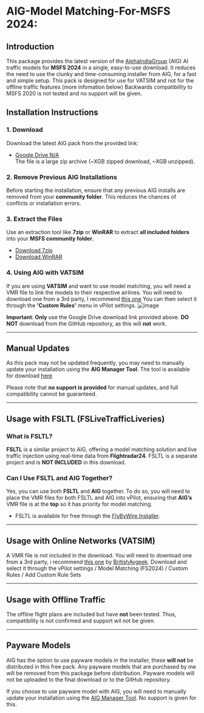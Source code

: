 # AIG-Model Matching-For-MSFS 2024: 

## Introduction

This package provides the latest version of the [AlphaIndiaGroup](https://www.alpha-india.net) (AIG) AI traffic models for **MSFS 2024** in a single, easy-to-use download. It reduces the need to use the clunky and time-consuming installer from AIG, for a fast and simple setup.
This pack is designed for use for VATSIM and not for the offline traffic features (more infomation below)
Backwards compatibility to MSFS 2020 is not tested and no support will be given.

## Installation Instructions

### 1. **Download**
   Download the latest AIG pack from the provided link:
   - [Google Drive N/A]()  
     The file is a large zip archive (~XGB zipped download, ~XGB unzipped).

### 2. **Remove Previous AIG Installations**
   Before starting the installation, ensure that any previous AIG installs are removed from your **community folder**. This reduces the chances of conflicts or installation errors.

### 3. **Extract the Files**
   Use an extraction tool like **7zip** or **WinRAR** to extract **all included folders** into your **MSFS community folder**.
   - [Download 7zip](https://www.7-zip.org/)
   - [Download WinRAR](https://www.win-rar.com/)

### 4. **Using AIG with VATSIM**
   If you are using **VATSIM** and want to use model matching, you will need a VMR file to link the models to their respective airlines. You will need to download one from a 3rd party, I recommend [this one](https://flightsim.to/file/23365/full-vatsim-aig-beta-model-matching) 
   You can then select it through the **'Custom Rules'** menu in vPilot settings. 
   ![image](https://github.com/user-attachments/assets/fad52638-a512-4d89-9ece-5569a06fedad)


**Important**: **Only** use the Google Drive download link provided above. **DO NOT** download from the GitHub repository, as this will **not** work.

---

## Manual Updates

As this pack may not be updated frequently, you may need to manually update your installation using the **AIG Manager Tool**. The tool is available for download [here](https://www.alpha-india.net/software/)

Please note that **no support is provided** for manual updates, and full compatibility cannot be guaranteed.

---

## Usage with FSLTL (FSLiveTrafficLiveries)

### What is FSLTL?

**FSLTL**  is a similar project to AIG, offering a model matching solution and live traffic injection using real-time data from **Flightradar24**. FSLTL is a separate project and is **NOT INCLUDED** in this download.

### Can I Use FSLTL and AIG Together?

Yes, you can use both **FSLTL** and **AIG** together. To do so, you will need to place the VMR files for both FSLTL and AIG into vPilot, ensuring that **AIG’s** VMR file is at the **top** so it has priority for model matching.

- FSLTL is available for free through the [FlyByWire Installer](https://api.flybywiresim.com/installer).

---

## Usage with Online Networks (VATSIM)

A VMR file is not included in the download. You will need to download one from a 3rd party, i recommend [this one](https://flightsim.to/file/23365/full-vatsim-aig-beta-model-matching) by [BritishAvgeek](https://www.youtube.com/@BritishAvgeek). 
Download and select it through the vPilot settings / Model Matching (FS2024) / Custom Rules / Add Custom Rule Sets

---

## Usage with Offline Traffic

The offline flight plans are included but have **not** been tested. Thus, compatibility is not confirmed and support wil not be given.

---

## Payware Models
AIG has the option to use payware  models in the installer, these **will not** be distributed in this free pack. Any payware models that are purchased by me will be removed from this package before distribution. Payware models will not be uploaded to the final download or to the GitHub repository.

If you choose to use payware model with AIG, you will need to manually update your installation using the [AIG Manager Tool](https://www.alpha-india.net/software/). No support is given for this.
